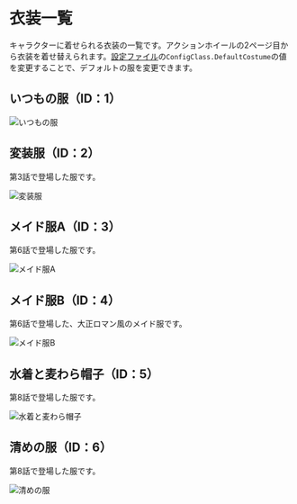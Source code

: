# 衣装一覧
キャラクターに着せられる衣装の一覧です。アクションホイールの2ページ目から衣装を着せ替えられます。[設定ファイル](./scripts/config.lua)の``ConfigClass.DefaultCostume``の値を変更することで、デフォルトの服を変更できます。

## いつもの服（ID：1）
![いつもの服](README_images/通常の服.jpg)

## 変装服（ID：2）
第3話で登場した服です。

![変装服](README_images/変装服.jpg)

## メイド服A（ID：3）
第6話で登場した服です。

![メイド服A](README_images/メイド服A.jpg)

## メイド服B（ID：4）
第6話で登場した、大正ロマン風のメイド服です。

![メイド服B](README_images/メイド服B.jpg)

## 水着と麦わら帽子（ID：5）
第8話で登場した服です。

![水着と麦わら帽子](README_images/水着.jpg)

## 清めの服（ID：6）
第8話で登場した服です。

![清めの服](README_images/清めの服.jpg)